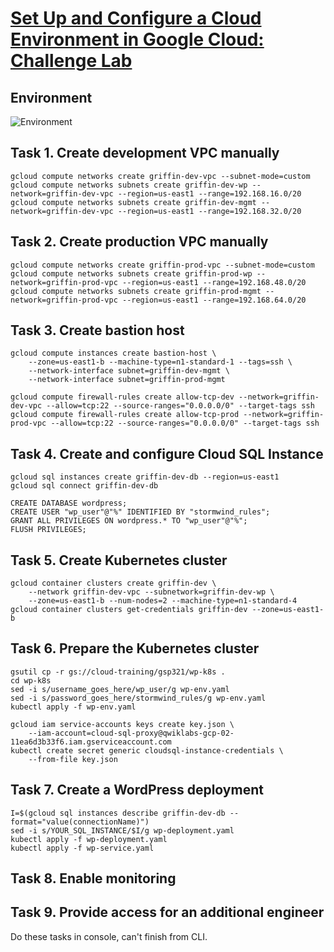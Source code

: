 # [Set Up and Configure a Cloud Environment in Google Cloud: Challenge Lab](https://www.cloudskillsboost.google/focuses/10603?parent=catalog)

## Environment
![Environment](https://cdn.qwiklabs.com/UE5MydlafU0QvN7zdaOLo%2BVxvETvmuPJh%2B9kZxQnOzE%3D)

## Task 1. Create development VPC manually
```
gcloud compute networks create griffin-dev-vpc --subnet-mode=custom
gcloud compute networks subnets create griffin-dev-wp --network=griffin-dev-vpc --region=us-east1 --range=192.168.16.0/20
gcloud compute networks subnets create griffin-dev-mgmt --network=griffin-dev-vpc --region=us-east1 --range=192.168.32.0/20
```

## Task 2. Create production VPC manually
```
gcloud compute networks create griffin-prod-vpc --subnet-mode=custom
gcloud compute networks subnets create griffin-prod-wp --network=griffin-prod-vpc --region=us-east1 --range=192.168.48.0/20
gcloud compute networks subnets create griffin-prod-mgmt --network=griffin-prod-vpc --region=us-east1 --range=192.168.64.0/20
```

## Task 3. Create bastion host
```
gcloud compute instances create bastion-host \
    --zone=us-east1-b --machine-type=n1-standard-1 --tags=ssh \
    --network-interface subnet=griffin-dev-mgmt \
    --network-interface subnet=griffin-prod-mgmt
```

```
gcloud compute firewall-rules create allow-tcp-dev --network=griffin-dev-vpc --allow=tcp:22 --source-ranges="0.0.0.0/0" --target-tags ssh
gcloud compute firewall-rules create allow-tcp-prod --network=griffin-prod-vpc --allow=tcp:22 --source-ranges="0.0.0.0/0" --target-tags ssh
```

## Task 4. Create and configure Cloud SQL Instance
```
gcloud sql instances create griffin-dev-db --region=us-east1
gcloud sql connect griffin-dev-db
```

```
CREATE DATABASE wordpress;
CREATE USER "wp_user"@"%" IDENTIFIED BY "stormwind_rules";
GRANT ALL PRIVILEGES ON wordpress.* TO "wp_user"@"%";
FLUSH PRIVILEGES;
```

## Task 5. Create Kubernetes cluster
```
gcloud container clusters create griffin-dev \
    --network griffin-dev-vpc --subnetwork=griffin-dev-wp \
    --zone=us-east1-b --num-nodes=2 --machine-type=n1-standard-4
gcloud container clusters get-credentials griffin-dev --zone=us-east1-b
```

## Task 6. Prepare the Kubernetes cluster
```
gsutil cp -r gs://cloud-training/gsp321/wp-k8s .
cd wp-k8s
sed -i s/username_goes_here/wp_user/g wp-env.yaml
sed -i s/password_goes_here/stormwind_rules/g wp-env.yaml
kubectl apply -f wp-env.yaml
```

```
gcloud iam service-accounts keys create key.json \
    --iam-account=cloud-sql-proxy@qwiklabs-gcp-02-11ea6d3b33f6.iam.gserviceaccount.com
kubectl create secret generic cloudsql-instance-credentials \
    --from-file key.json
```

## Task 7. Create a WordPress deployment
```
I=$(gcloud sql instances describe griffin-dev-db --format="value(connectionName)")
sed -i s/YOUR_SQL_INSTANCE/$I/g wp-deployment.yaml
kubectl apply -f wp-deployment.yaml
kubectl apply -f wp-service.yaml
```

## Task 8. Enable monitoring
## Task 9. Provide access for an additional engineer
Do these tasks in console, can't finish from CLI.
